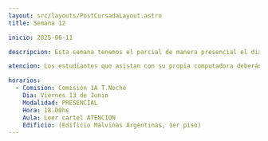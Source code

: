 ```yaml
---
layout: src/layouts/PostCursadaLayout.astro
title: Semana 12

inicio: 2025-06-11

descripcion: Esta semana tenemos el parcial de manera presencial el dia viernes 13 de Junio.

atencion: Los estudiantes que asistan con su propia computadora deberán dirigirse al aula MA-103. Aquellos que no cuenten con equipo personal deberán presentarse en los laboratorios MA-109 y MA-113.

horarios:
  - Comision: Comisión 1A T.Noche
    Dia: Viernes 13 de Junio
    Modalidad: PRESENCIAL
    Hora: 18.00hs
    Aula: Leer cartel ATENCION
    Edificio: (Edificio Malvinas Argentinas, 1er piso)
---
```

